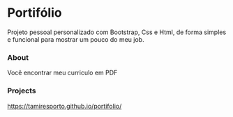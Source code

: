 # Portifólio
Projeto pessoal personalizado com Bootstrap, Css e Html, de forma simples e funcional para mostrar um pouco do meu job.

<h3>About</h3>
Você encontrar meu curriculo em PDF

<h3>Projects</h3>

 https://tamiresporto.github.io/portifolio/
